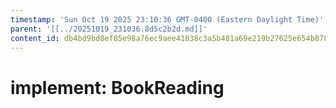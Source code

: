 ```yaml
---
timestamp: 'Sun Oct 19 2025 23:10:36 GMT-0400 (Eastern Daylight Time)'
parent: '[[../20251019_231036.8d5c2b2d.md]]'
content_id: db4bd9bd8ef85e98a76ec9aee41838c3a5b481a69e219b27625e654b8780bad7
---
```


# implement: BookReading
